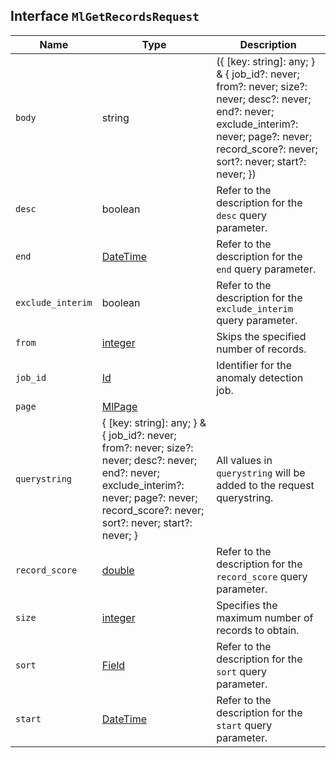 ## Interface `MlGetRecordsRequest`

| Name | Type | Description |
| - | - | - |
| `body` | string | ({ [key: string]: any; } & { job_id?: never; from?: never; size?: never; desc?: never; end?: never; exclude_interim?: never; page?: never; record_score?: never; sort?: never; start?: never; }) | All values in `body` will be added to the request body. |
| `desc` | boolean | Refer to the description for the `desc` query parameter. |
| `end` | [DateTime](./DateTime.md) | Refer to the description for the `end` query parameter. |
| `exclude_interim` | boolean | Refer to the description for the `exclude_interim` query parameter. |
| `from` | [integer](./integer.md) | Skips the specified number of records. |
| `job_id` | [Id](./Id.md) | Identifier for the anomaly detection job. |
| `page` | [MlPage](./MlPage.md) | &nbsp; |
| `querystring` | { [key: string]: any; } & { job_id?: never; from?: never; size?: never; desc?: never; end?: never; exclude_interim?: never; page?: never; record_score?: never; sort?: never; start?: never; } | All values in `querystring` will be added to the request querystring. |
| `record_score` | [double](./double.md) | Refer to the description for the `record_score` query parameter. |
| `size` | [integer](./integer.md) | Specifies the maximum number of records to obtain. |
| `sort` | [Field](./Field.md) | Refer to the description for the `sort` query parameter. |
| `start` | [DateTime](./DateTime.md) | Refer to the description for the `start` query parameter. |
